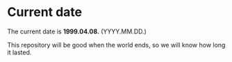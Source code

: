 # Current date

The current date is **1999.04.08.** (YYYY.MM.DD.)

This repository will be good when the world ends, so we will know how long it lasted.